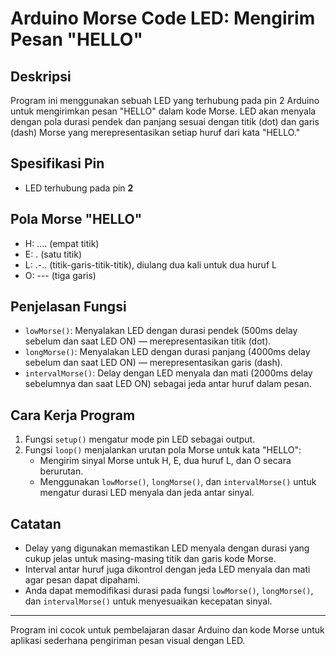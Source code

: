 # Arduino Morse Code LED: Mengirim Pesan "HELLO"

## Deskripsi  
Program ini menggunakan sebuah LED yang terhubung pada pin 2 Arduino untuk mengirimkan pesan "HELLO" dalam kode Morse. LED akan menyala dengan pola durasi pendek dan panjang sesuai dengan titik (dot) dan garis (dash) Morse yang merepresentasikan setiap huruf dari kata "HELLO."

## Spesifikasi Pin  
- LED terhubung pada pin **2**

## Pola Morse "HELLO"  
- H: .... (empat titik)  
- E: . (satu titik)  
- L: .-.. (titik-garis-titik-titik), diulang dua kali untuk dua huruf L  
- O: --- (tiga garis)

## Penjelasan Fungsi  
- `lowMorse()`: Menyalakan LED dengan durasi pendek (500ms delay sebelum dan saat LED ON) — merepresentasikan titik (dot).  
- `longMorse()`: Menyalakan LED dengan durasi panjang (4000ms delay sebelum dan saat LED ON) — merepresentasikan garis (dash).  
- `intervalMorse()`: Delay dengan LED menyala dan mati (2000ms delay sebelumnya dan saat LED ON) sebagai jeda antar huruf dalam pesan.

## Cara Kerja Program  
1. Fungsi `setup()` mengatur mode pin LED sebagai output.  
2. Fungsi `loop()` menjalankan urutan pola Morse untuk kata "HELLO":  
   - Mengirim sinyal Morse untuk H, E, dua huruf L, dan O secara berurutan.  
   - Menggunakan `lowMorse()`, `longMorse()`, dan `intervalMorse()` untuk mengatur durasi LED menyala dan jeda antar sinyal.  

## Catatan  
- Delay yang digunakan memastikan LED menyala dengan durasi yang cukup jelas untuk masing-masing titik dan garis kode Morse.  
- Interval antar huruf juga dikontrol dengan jeda LED menyala dan mati agar pesan dapat dipahami.  
- Anda dapat memodifikasi durasi pada fungsi `lowMorse()`, `longMorse()`, dan `intervalMorse()` untuk menyesuaikan kecepatan sinyal.

---

Program ini cocok untuk pembelajaran dasar Arduino dan kode Morse untuk aplikasi sederhana pengiriman pesan visual dengan LED.

